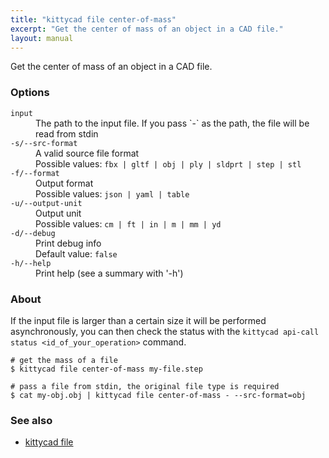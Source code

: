 ```yaml
---
title: "kittycad file center-of-mass"
excerpt: "Get the center of mass of an object in a CAD file."
layout: manual
---
```


Get the center of mass of an object in a CAD file.

### Options

<dl class="flags">
   <dt><code>input</code></dt>
   <dd>The path to the input file. If you pass `-` as the path, the file will be read from stdin</dd>

   <dt><code>-s/--src-format</code></dt>
   <dd>A valid source file format<br/>Possible values: <code>fbx | gltf | obj | ply | sldprt | step | stl</code></dd>

   <dt><code>-f/--format</code></dt>
   <dd>Output format<br/>Possible values: <code>json | yaml | table</code></dd>

   <dt><code>-u/--output-unit</code></dt>
   <dd>Output unit<br/>Possible values: <code>cm | ft | in | m | mm | yd</code></dd>

   <dt><code>-d/--debug</code></dt>
   <dd>Print debug info<br/>Default value: <code>false</code></dd>

   <dt><code>-h/--help</code></dt>
   <dd>Print help (see a summary with '-h')</dd>
</dl>


### About

If the input file is larger than a certain size it will be
performed asynchronously, you can then check the status with the
`kittycad api-call status <id_of_your_operation>` command.

```
# get the mass of a file
$ kittycad file center-of-mass my-file.step

# pass a file from stdin, the original file type is required
$ cat my-obj.obj | kittycad file center-of-mass - --src-format=obj
```

### See also

* [kittycad file](./kittycad_file)